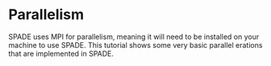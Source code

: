 # Parallelism

SPADE uses MPI for parallelism, meaning it will need to be installed on your machine
to use SPADE. This tutorial shows some very basic parallel erations that are
implemented in SPADE.